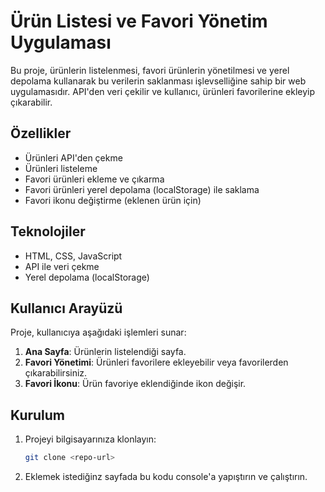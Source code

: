 # Ürün Listesi ve Favori Yönetim Uygulaması

Bu proje, ürünlerin listelenmesi, favori ürünlerin yönetilmesi ve yerel depolama kullanarak bu verilerin saklanması işlevselliğine sahip bir web uygulamasıdır. API'den veri çekilir ve kullanıcı, ürünleri favorilerine ekleyip çıkarabilir.

## Özellikler

- Ürünleri API'den çekme
- Ürünleri listeleme
- Favori ürünleri ekleme ve çıkarma
- Favori ürünleri yerel depolama (localStorage) ile saklama
- Favori ikonu değiştirme (eklenen ürün için)
  
## Teknolojiler

- HTML, CSS, JavaScript
- API ile veri çekme
- Yerel depolama (localStorage)

## Kullanıcı Arayüzü

Proje, kullanıcıya aşağıdaki işlemleri sunar:

1. **Ana Sayfa**: Ürünlerin listelendiği sayfa.
2. **Favori Yönetimi**: Ürünleri favorilere ekleyebilir veya favorilerden çıkarabilirsiniz.
3. **Favori İkonu**: Ürün favoriye eklendiğinde ikon değişir.

## Kurulum

1. Projeyi bilgisayarınıza klonlayın:
   ```bash
   git clone <repo-url>
2. Eklemek istediğinz sayfada bu kodu console'a yapıştırın ve çalıştırın.